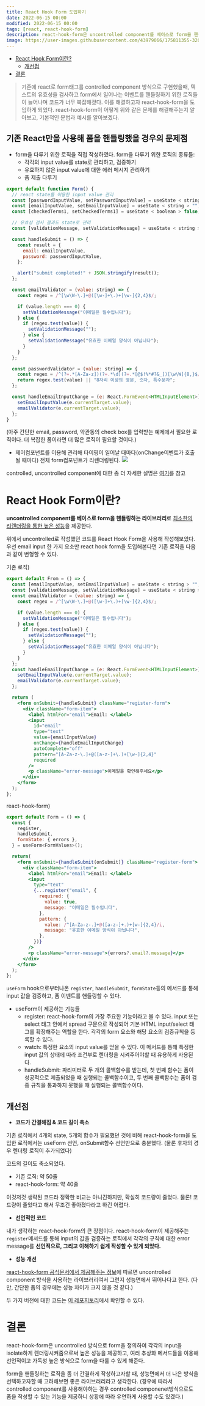 ```yaml
---
title: React Hook Form 도입하기
date: 2022-06-15 00:00
modified: 2022-06-15 00:00
tags: [react, react-hook-form]
description: react-hook-form은 uncontrolled component를 베이스로 form을 핸들링하는 라이브러리로 최소한의 리렌더링을 통한 높은 성능을 제공한다.
image: https://user-images.githubusercontent.com/43979066/175811355-320d6fe8-b8c1-46b3-8fe6-02491fe76495.png
---
```


- [React Hook Form이란?](#react-hook-form이란)
  - [개선점](#개선점)
- [결론](#결론)

> 기존에 react로 form태그를 controlled component 방식으로 구현했을때, 텍스트의 유효성을 검사하고 form에서 일어나는 이벤트를 핸들링하기 위한 로직들이 늘어나며 코드가 너무 복잡해졌다. 이를 해결하고자 react-hook-form을 도입하게 되었다. react-hook-form이 어떻게 위와 같은 문제를 해결해주는지 알아보고, 기본적인 문법과 예시를 알아보겠다.

## 기존 React만을 사용해 폼을 핸들링했을 경우의 문제점

- form을 다루기 위한 로직을 직접 작성하였다.
  form을 다루기 위한 로직의 종류들:
  - 각각의 input value를 state로 관리하고, 검증하기
  - 유효하지 않은 input value에 대한 에러 메시지 관리하기
  - 폼 제출 다루기

```jsx
export default function Form() {
  // react state를 이용한 input value 관리
  const [passwordInputValue, setPasswordInputValue] = useState < string > "";
  const [emailInputValue, setEmailInputValue] = useState < string > "";
  const [checkedTerms1, setCheckedTerms1] = useState < boolean > false;

  // 유효성 검사 결과도 state로 관리
  const [validationMessage, setValidationMessage] = useState < string > "";

  const handleSubmit = () => {
    const result = {
      email: emailInputValue,
      password: passwordInputValue,
    };

    alert("submit completed!" + JSON.stringify(result));
  };

  const emailValidator = (value: string) => {
    const regex = /^[\w\W-\.]+@([\w-]+\.)+[\w-]{2,4}$/;

    if (value.length === 0) {
      setValidationMessage("이메일은 필수입니다");
    } else {
      if (regex.test(value)) {
        setValidationMessage("");
      } else {
        setValidationMessage("유효한 이메일 양식이 아닙니다");
      }
    }
  };

  const passwordValidator = (value: string) => {
    const regex = /^(?=.*[A-Za-z])(?=.*\d)(?=.*[@$!%*#?&_])[\w\W]{8,}$/;
    return regex.test(value) || "8자리 이상의 영문, 숫자, 특수문자";
  };

  const handleEmailInputChange = (e: React.FormEvent<HTMLInputElement>) => {
    setEmailInputValue(e.currentTarget.value);
    emailValidator(e.currentTarget.value);
  };
}
```

(아주 간단한 email, password, 약관동의 check box를 입력받는 예제에서 필요한 로직이다. 더 복잡한 폼이라면 더 많은 로직이 필요할 것이다.)

- 제어컴포넌트를 이용해 관리해 타이핑이 일어날 때마다(onChange이벤트가 호출될 때마다) 전체 form컴포넌트가 리렌더링된다.
  ![](https://velog.velcdn.com/images/eunbin20/post/db666692-36b2-4de2-aeb4-260887d34934/image.png)

controlled, uncontrolled component에 대한 좀 더 자세한 설명은 [여기](https://eunbin20.github.io/%EC%A0%9C%EC%96%B4%EC%BB%B4%ED%8F%AC%EB%84%8C%ED%8A%B8%EC%99%80-%EB%B9%84%EC%A0%9C%EC%96%B4%EC%BB%B4%ED%8F%AC%EB%84%8C%ED%8A%B8/)를 참고

# React Hook Form이란?

**uncontrolled component를 베이스로 form을 핸들링하는 라이브러리**로 <u>최소한의 리렌더링을 통한 높은 성능</u>을 제공한다.

위에서 uncontrolled로 작성했던 코드를 React Hook Form을 사용해 작성해보았다. 우선 email input 한 가지 요소만 react hook form을 도입해본다면 기존 로직을 다음과 같이 변형할 수 있다.

기존 로직)

```jsx
export default From = () => {
  const [emailInputValue, setEmailInputValue] = useState < string > "";
  const [validationMessage, setValidationMessage] = useState < string > "";
  const emailValidator = (value: string) => {
    const regex = /^[\w\W-\.]+@([\w-]+\.)+[\w-]{2,4}$/;

    if (value.length === 0) {
      setValidationMessage("이메일은 필수입니다");
    } else {
      if (regex.test(value)) {
        setValidationMessage("");
      } else {
        setValidationMessage("유효한 이메일 양식이 아닙니다");
      }
    }
  };
  const handleEmailInputChange = (e: React.FormEvent<HTMLInputElement>) => {
    setEmailInputValue(e.currentTarget.value);
    emailValidator(e.currentTarget.value);
  };

  return (
    <form onSubmit={handleSubmit} className="register-form">
      <div className="form-item">
        <label htmlFor="email">Email: </label>
        <input
          id="email"
          type="text"
          value={emailInputValue}
          onChange={handleEmailInputChange}
          autoComplete="off"
          pattern="[A-Za-z-\.]+@([a-z-]+\.)+[\w-]{2,4}"
          required
        />
        <p className="error-message">이메일을 확인해주세요</p>
      </div>
    </form>
  );
};
```

react-hook-form)

```jsx
export default Form = () => {
  const {
    register,
    handleSubmit,
    formState: { errors },
  } = useForm<FormValues>();

  return(
    <form onSubmit={handleSubmit(onSubmit)} className="register-form">
      <div className="form-item">
        <label htmlFor="email">Email: </label>
        <input
          type="text"
          {...register("email", {
            required: {
              value: true,
              message: "이메일은 필수입니다",
            },
            pattern: {
              value: /^[A-Za-z-.]+@([a-z-]+.)+[w-]{2,4}/i,
              message: "유효한 이메일 양식이 아닙니다",
            },
          })}
        />
        <p className="error-message">{errors?.email?.message}</p>
      </div>
    </form>
  );
};
```

`useForm` hook으로부터나온 `register`, `handleSubmit`, `formState`등의 메서드를 통해 input 값을 검증하고, 폼 이벤트를 핸들링할 수 있다.

- useForm이 제공하는 기능들
  - register: react-hook-form의 가장 주요한 기능이라고 볼 수 있다. input 또는 select 태그 안에서 spread 구문으로 작성되어 기본 HTML input/select 태그를 확장해주는 역할을 한다. 각각의 form 요소와 해당 요소의 검증규칙을 등록할 수 있다.
  - watch: 특정한 요소의 input value를 얻을 수 있다. 이 메서드를 통해 특정한 input 값의 상태에 따라 조건부로 렌더링을 시켜주어야할 때 유용하게 사용된다.
  - handleSubmit: 파리미터로 두 개의 콜백함수를 받는데, 첫 번째 함수는 폼이 성공적으로 제출되었을 때 실행되는 콜백함수이고, 두 번째 콜백함수는 폼이 검증 규칙을 통과하지 못했을 때 실행되는 콜백함수이다.

## 개선점

- **코드가 간결해짐 & 코드 길이 축소**

기존 로직에서 4개의 state, 5개의 함수가 필요했던 것에 비해 react-hook-form을 도입한 로직에서는 useForm 선언, onSubmit함수 선언만으로 충분했다. (물론 후자의 경우 렌더링 로직이 추가되었다)

코드의 길이도 축소되었다.

- 기존 로직: 약 50줄
- react-hook-form: 약 40줄

이것저것 생략된 코드라 정확한 비교는 아니긴하지만, 확실히 코드량이 줄었다. 물론! 코드량이 줄었다고 해서 무조건 좋아졌다라고 하긴 어렵다.

- **선언적인 코드**

내가 생각하는 react-hook-form의 큰 장점이다. react-hook-form이 제공해주는 `register`메서드를 통해 input의 값을 검증하는 로직에서 각각의 규칙에 대한 error message를 **선언적으로, 그리고 이해하기 쉽게 작성할 수 있게 되었다.**

- **성능 개선**

[react-hook-form 공식문서에서 제공해주는 정보](https://github.com/react-hook-form/performance-compare)에 따르면 uncontrolled component 방식을 사용하는 라이브러리여서 그런지 성능면에서 뛰어나다고 한다. (다만, 간단한 폼의 경우에는 성능 차이가 크지 않을 것 같다.)

두 가지 버전에 대한 코드는 [이 레포지토리](https://github.com/eunbin20/form-example)에서 확인할 수 있다.

# 결론

react-hook-form은 uncontrolled 방식으로 form을 정의하여 각각의 input을 isolate하게 렌더링시켜줌으로써 높은 성능을 제공하고, 여러 추상화 메서드들을 이용해 선언적이고 가독성 높은 방식으로 form을 다룰 수 있게 해준다.

form을 핸들링하는 로직을 좀 더 간결하게 작성하고자할 때, 성능면에서 더 나은 방식을 선택하고자할 때 고려해보면 좋은 라이브러리라고 생각한다. (경우에 따라서 controlled component를 사용해야하는 경우 controlled componenet방식으로도 폼을 작성할 수 있는 기능을 제공하니 상황에 따라 유연하게 사용할 수도 있겠다.)
